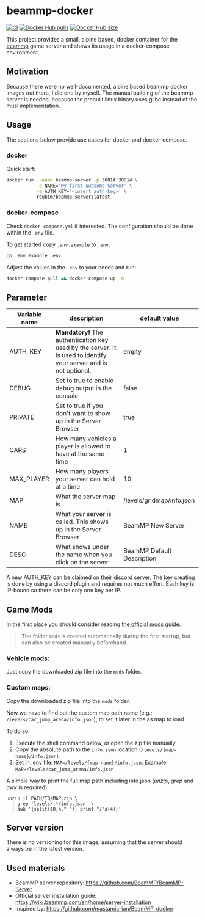 # beammp-docker
[![CI](https://github.com/RouHim/beammp-docker/actions/workflows/main.yml/badge.svg?branch=main)](https://github.com/RouHim/beammp-docker/actions/workflows/main.yml)
[![Docker Hub pulls](https://img.shields.io/docker/pulls/rouhim/beammp-server.svg)](https://hub.docker.com/r/rouhim/beammp-server)
[![Docker Hub size](https://img.shields.io/docker/image-size/rouhim/beammp-server)](https://hub.docker.com/r/rouhim/beammp-server)


This project provides a small, alpine based, docker container for the [beammp](https://beammp.com) game server 
and shows its usage in a docker-compose environment.

## Motivation
Because there were no well-documented, alpine based beammp docker images out there,
I did one by myself.
The manual building of the beammp server is needed, because the prebuilt linux binary
uses glibc instead of the musl implementation.

## Usage
The sections below provide use cases for docker and docker-compose.

### docker
Quick start:

```bash
docker run --name beammp-server -p 30814:30814 \
           -e NAME='My first awesome Server' \
           -e AUTH_KEY='<insert auth-key>' \
           rouhim/beammp-server:latest
```

### docker-compose
Check `docker-compose.yml` if interested.
The configuration should be done within the `.env` file.

To get started copy `.env.example` to `.env`. 
```bash
cp .env.example .env
```

Adjust the values in the `.env` to your needs and run:
```bash
docker-compose pull && docker-compose up -d
```

## Parameter

Variable name   | description                                                                                   | default value
--------------- |---------------------------------------------------------------------------------------------- | -------- 
AUTH_KEY        | **Mandatory!** The authentication key used by the server. It is used to identify your server and is not optional.| empty
DEBUG           | Set to true to enable debug output in the console                                             | false
PRIVATE         | Set to true if you don't want to show up in the Server Browser                                | true
CARS            | How many vehicles a player is allowed to have at the same time                                | 1
MAX_PLAYER      | How many players your server can hold at a time                                               | 10
MAP             | What the server map is                                                                        | /levels/gridmap/info.json
NAME            | What your server is called. This shows up in the Server Browser                               | BeamMP New Server
DESC            | What shows under the name when you click on the server                                        | BeamMP Default Description

A new AUTH_KEY can be claimed on their [discord server](https://beammp.com/k/dashboard).
The key creating is done by using a discord plugin and requires not much effort.
Each key is IP-bound so there can be only one key per IP. 

## Game Mods
In the first place you should consider reading [the official mods guide](https://wiki.beammp.com/en/home/server-installation#how-to-add-mods-to-your-server).

> The folder `mods` is created automatically during the first startup,
> but can also be created manually beforehand.

### Vehicle mods:
Just copy the downloaded zip file into the `mods` folder.

### Custom maps:
Copy the downloaded zip file into the `mods` folder.

Now we have to find out the custom map path name (e.g.: `/levels/car_jump_arena/info.json`),
to set it later in the as map to load.

To do so: 
1. Execute the shell command below, or open the zip file manually.
2. Copy the absolute path to the `info.json` location (`/levels/{map-name}/info.json`).
3. Set in .env file: `MAP=/levels/{map-name}/info.json`. 
   Example: `MAP=/levels/car_jump_arena/info.json` 

A simple way to print the full map path including info.json (_unzip_, _grep_ and _awk_ is required):
```shell
unzip -l PATH/TO/MAP.zip \
  | grep 'levels/.*/info.json' \
  | awk '{split($0,a," "); print "/"a[4]}'
```

## Server version
There is no versioning for this image, 
assuming that the server should always be in the latest version.

## Used materials
- BeamMP server repository: https://github.com/BeamMP/BeamMP-Server
- Official server installation guide: https://wiki.beammp.com/en/home/server-installation
- Inspired by: https://github.com/mastamic-ian/BeamMP_docker
